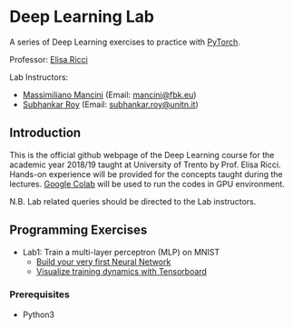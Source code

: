 # Deep Learning Lab

A series of Deep Learning exercises to practice with [PyTorch](https://pytorch.org/).

Professor: [Elisa Ricci](https://scholar.google.ca/citations?user=xf1T870AAAAJ&hl=en)

Lab Instructors:
  * [Massimiliano Mancini](https://mancinimassimiliano.github.io/) (Email: mancini@fbk.eu)
  * [Subhankar Roy](https://scholar.google.it/citations?user=YfzgrDYAAAAJ&hl=en) (Email: subhankar.roy@unitn.it)

## Introduction
This is the official github webpage of the Deep Learning course for the academic year 2018/19 taught at University of Trento by Prof. Elisa Ricci. Hands-on experience will be provided for the concepts taught during the lectures. [Google Colab](https://colab.research.google.com) will be used to run the codes in GPU environment.

N.B. Lab related queries should be directed to the Lab instructors.

## Programming Exercises
  * Lab1: Train a multi-layer perceptron (MLP) on MNIST
    * [Build your very first Neural Network](https://github.com/mancinimassimiliano/DeepLearningLab/blob/master/myFirstNN.ipynb)
    * [Visualize training dynamics with Tensorboard](https://github.com/mancinimassimiliano/DeepLearningLab/blob/master/myFirstNN_solution_with_vis.ipynb)

### Prerequisites
  * Python3

